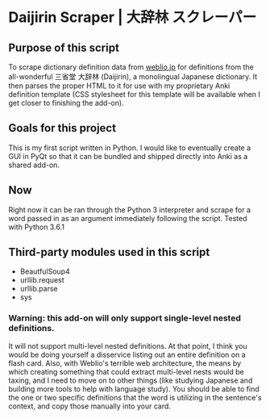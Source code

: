 # Daijirin Scraper | 大辞林 スクレーパー
## Purpose of this script
To scrape dictionary definition data from [weblio.jp](http://www.weblio.jp/) for definitions from the all-wonderful 三省堂 大辞林 (Daijirin), a monolingual Japanese dictionary. It then parses the proper HTML to it for use with my proprietary Anki definition template (CSS stylesheet for this template will be available when I get closer to finishing the add-on).

## Goals for this project
This is my first script written in Python. I would like to eventually create a GUI in PyQt so that it can be bundled and shipped directly into Anki as a shared add-on.

## Now
Right now it can be ran through the Python 3 interpreter and scrape for a word passed in as an argument immediately following the script. Tested with Python 3.6.1

## Third-party modules used in this script
* BeautfulSoup4
* urllib.request
* urllib.parse
* sys

### Warning: this add-on will only support single-level nested definitions. 
It will not support multi-level nested definitions. At that point, I think you would be doing yourself a disservice listing out an entire definition on a flash card. Also, with Weblio's terrible web architecture, the means by which creating something that could extract multi-level nests would be taxing, and I need to move on to other things (like studying Japanese and building more tools to help with language study). You should be able to find the one or two specific definitions that the word is utilizing in the sentence's context, and copy those manually into your card.
